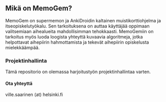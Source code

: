 ## Mikä on MemoGem?
MemoGem on supermemon ja AnkiDroidin kaltainen muistikorttiohjelma ja itseopiskelutyökalu.
Sen tarkoituksena on auttaa käyttäjää oppimaan valitsemiaan aihealueita mahdollisimman tehokkaasti. MemoGemiin on tarkoitus myös luoda loogista yhteyttä kuvaavia algoritmeja, jotka helpottavat aihepiirin hahmottamista ja tekevät aihepiirin opiskelusta mielekkäämpää. 

### Projektinhallinta
Tämä repositorio on olemassa harjoitustyön projektinhallintaa varten.

#### Ota yhteyttä
ville.saarinen (at) helsinki.fi
